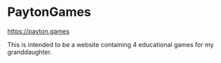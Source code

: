 # PaytonGames

 https://payton.games
 
This is intended to be a website containing 4 educational games for my granddaughter.